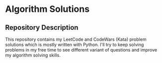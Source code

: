 # Algorithm Solutions

## Repository Description

This repository contains my LeetCode and CodeWars (Kata) problem solutions which is mostly written with Python. I'll try to keep solving problems in my free time to see different variant of questions and improve my algorithm solving skills.